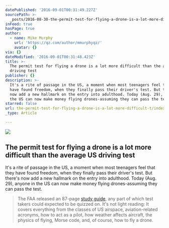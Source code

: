 ```yaml
---
datePublished: '2016-09-01T00:31:49.227Z'
sourcePath: >-
  _posts/2016-08-30-the-permit-test-for-flying-a-drone-is-a-lot-more-difficult-t.md
inFeed: true
hasPage: true
author:
  - name: Mike Murphy
    url: 'https://qz.com/author/mmurphyqz/'
    avatar: {}
via: {}
dateModified: '2016-09-01T00:31:48.423Z'
title: >-
  The permit test for flying a drone is a lot more difficult than the average US
  driving test
publisher: {}
description: >-
  It's a rite of passage in the US, a moment when most teenagers feel that they
  have found freedom, when they finally pass their driver's test. But there's
  now add a new hallmark on the entry into adulthood. Today (Aug. 29), anyone in
  the US can now make money flying drones-assuming they can pass the test.
starred: false
url: the-permit-test-for-flying-a-drone-is-a-lot-more-difficult-t/index.html
_type: Article

---
```

<article style=""><img src="https://imgflo.herokuapp.com/graph/2b2431f8e7ba7b0/95dd802f4856bcd61763ba87279c7bc6/noop.jpeg?input=https%3A%2F%2Fi0.wp.com%2Fqzprod.files.wordpress.com%2F2016%2F08%2Fcommercial-drones.jpeg%3Ffit%3D440%252C330%26ssl%3D1" /><h1>The permit test for flying a drone is a lot more difficult than the average US driving test</h1><p>It's a rite of passage in the US, a moment when most teenagers feel that they have found freedom, when they finally pass their driver's test. But there's now add a new hallmark on the entry into adulthood. Today (Aug. 29), anyone in the US can now make money flying drones-assuming they can pass the test.</p></article>

> The FAA released an 87-page [study guide][0], any part of which test takers could expected to be quizzed on. It's not light reading: It covers everything from the classes of US airspace, aviation-related acronyms, how to act as a pilot, how weather affects aircraft, the physics of flying, Morse code, and, of course, how to fly a drone.



[0]: https://www.faa.gov/regulations_policies/handbooks_manuals/aviation/media/remote_pilot_study_guide.pdf